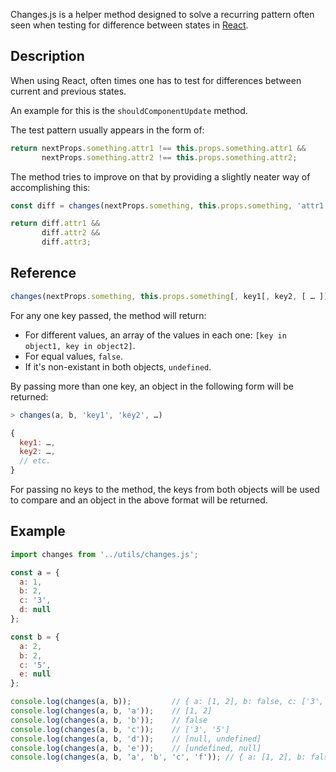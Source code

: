 Changes.js is a helper method designed to solve a recurring pattern often seen when testing for difference between states in [React](https://facebook.github.io/react/).

## Description

When using React, often times one has to test for differences between current and previous states.

An example for this is the `shouldComponentUpdate` method.

The test pattern usually appears in the form of:

```js
return nextProps.something.attr1 !== this.props.something.attr1 &&
       nextProps.something.attr2 !== this.props.something.attr2;
```

The method tries to improve on that by providing a slightly neater way of accomplishing this:

```js
const diff = changes(nextProps.something, this.props.something, 'attr1', 'attr2', 'attr3');

return diff.attr1 &&
       diff.attr2 &&
       diff.attr3;
```

## Reference

```js
changes(nextProps.something, this.props.something[, key1[, key2, [ … ]]])`
```

For any one key passed, the method will return:

- For different values, an array of the values in each one: `[key in object1, key in object2]`.
- For equal values, `false`.
- If it's non-existant in both objects, `undefined`.

By passing more than one key, an object in the following form will be returned:

```js
> changes(a, b, 'key1', 'key2', …)

{
  key1: …,
  key2: …,
  // etc.
}
```

For passing no keys to the method, the keys from both objects will be used to compare and an object in the above format will be returned.

## Example

```js
import changes from '../utils/changes.js';

const a = {
  a: 1,
  b: 2,
  c: '3',
  d: null
};

const b = {
  a: 2,
  b: 2,
  c: '5',
  e: null
};

console.log(changes(a, b));         // { a: [1, 2], b: false, c: ['3', '5'], d: [null, undefined], e: [undefined, null] }
console.log(changes(a, b, 'a'));    // [1, 2]
console.log(changes(a, b, 'b'));    // false
console.log(changes(a, b, 'c'));    // ['3', '5']
console.log(changes(a, b, 'd'));    // [null, undefined]
console.log(changes(a, b, 'e'));    // [undefined, null]
console.log(changes(a, b, 'a', 'b', 'c', 'f')); // { a: [1, 2], b: false, c: ['3', '5'], f: undefined }
```
